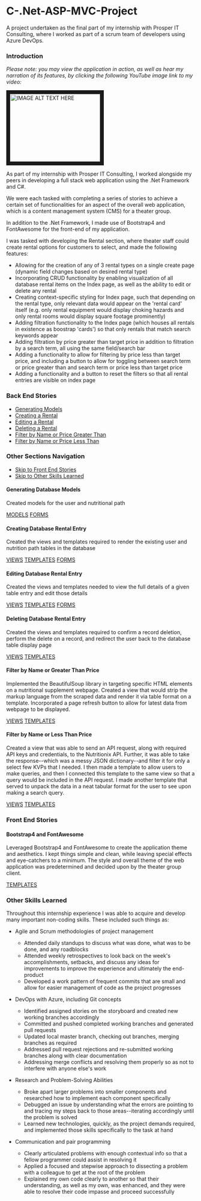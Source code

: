# C-.Net-ASP-MVC-Project
A project undertaken as the final part of my internship with Prosper IT Consulting, where I worked as part of a scrum team of developers using Azure DevOps.

### Introduction

*Please note: you may view the application in action, as well as hear my narration of its features, by clicking the following YouTube image link to my video:*

<a href="http://www.youtube.com/watch?feature=player_embedded&v=nfdkdTCky7o
" target="_blank"><img src="http://img.youtube.com/vi/nfdkdTCky7o/0.jpg" 
alt="IMAGE ALT TEXT HERE" width="240" height="180" border="10" /></a>

As part of my internship with Prosper IT Consulting, I worked alongside my peers in developing a full stack web application using the .Net Framework and C#. 

We were each tasked with completing a series of stories to achieve a certain set of functionalities for an aspect of the overall web application, which is a content management system (CMS) for a theater group. 

In addition to the .Net Framework, I made use of Bootstrap4 and FontAwesome for the front-end of my application. 

I was tasked with developing the Rental section, where theater staff could create rental options for customers to select, and made the following features:

- Allowing for the creation of any of 3 rental types on a single create page (dynamic field changes based on desired rental type)
- Incorporating CRUD functionality by enabling visualization of all database rental items on the Index page, as well as the ability to edit or delete any rental
- Creating context-specific styling for Index page, such that depending on the rental type, only relevant data would appear on the 'rental card' itself (e.g. only rental equipment would display choking hazards and only rental rooms would display square footage prominently)
- Adding filtration functionality to the Index page (which houses all rentals in existence as boostrap 'cards') so that only rentals that match search keywords appear
- Adding filtration by price greater than target price in addition to filtration by a search term, all using the same field/search bar
- Adding a functionality to allow for filtering by price less than target price, and including a button to allow for toggling between search term or price greater than and search term or price less than target price
- Adding a functionality and a button to reset the filters so that all rental entries are visible on index page

### Back End Stories
- [Generating Models](#generating-database-models)
- [Creating a Rental](#creating-database-rental-entry)
- [Editing a Rental](#editing-database-rental-entry)
- [Deleting a Rental](#deleting-database-rental-entry)
- [Filter by Name or Price Greater Than](#creating-functionality-to-display-scraped-data)
- [Filter by Name or Price Less Than](#create-functionality-to-access-API-and-view-the-response)


### Other Sections Navigation
- [Skip to Front End Stories](#front-end-stories)
- [Skip to Other Skills Learned](#other-skills-learned)


#### Generating Database Models 

Created models for the user and nutritional path

[MODELS](https://github.com/developeralain/DjangoProject/blob/main/this_is_my_first_djangoapp/NutritionApp/Nutrition/forms.py)
[FORMS](https://github.com/developeralain/DjangoProject/blob/main/this_is_my_first_djangoapp/NutritionApp/Nutrition/forms.py)

#### Creating Database Rental Entry

Created the views and templates required to render the existing user and nutrition path tables in the database

[VIEWS](https://github.com/developeralain/DjangoProject/blob/main/this_is_my_first_djangoapp/NutritionApp/Nutrition/views.py)
[TEMPLATES](https://github.com/developeralain/DjangoProject/tree/main/this_is_my_first_djangoapp/NutritionApp/Nutrition/templates/Nutrition)
[FORMS](https://github.com/developeralain/DjangoProject/blob/main/this_is_my_first_djangoapp/NutritionApp/Nutrition/forms.py)

#### Editing Database Rental Entry

Created the  views and templates needed to view the full details of a given table entry and edit those details 
 
[VIEWS](https://github.com/developeralain/DjangoProject/blob/main/this_is_my_first_djangoapp/NutritionApp/Nutrition/views.py)
[TEMPLATES](https://github.com/developeralain/DjangoProject/tree/main/this_is_my_first_djangoapp/NutritionApp/Nutrition/templates/Nutrition)
[FORMS](https://github.com/developeralain/DjangoProject/blob/main/this_is_my_first_djangoapp/NutritionApp/Nutrition/forms.py)

#### Deleting Database Rental Entry

Created the views and templates required to confirm a record deletion, perform the delete on a record, and redirect the user back to the database table display page

[VIEWS](https://github.com/developeralain/DjangoProject/blob/main/this_is_my_first_djangoapp/NutritionApp/Nutrition/views.py)
[TEMPLATES](https://github.com/developeralain/DjangoProject/tree/main/this_is_my_first_djangoapp/NutritionApp/Nutrition/templates/Nutrition)

#### Filter by Name or Greater Than Price 

Implemented the BeautifulSoup library in targeting specific HTML elements on a nutritional supplement webpage. Created a view that would strip the markup language from the scraped data and render it via table format on a template. Incorporated a page refresh button to allow for latest data from webpage to be displayed.

[VIEWS](https://github.com/developeralain/DjangoProject/blob/main/this_is_my_first_djangoapp/NutritionApp/Nutrition/views.py)
[TEMPLATES](https://github.com/developeralain/DjangoProject/tree/main/this_is_my_first_djangoapp/NutritionApp/Nutrition/templates/Nutrition)

#### Filter by Name or Less Than Price 

Created a view that was able to send an API request, along with required API keys and credentials, to the Nutritionix API. 
Further, it was able to take the response--which was a messy JSON dictionary--and filter it for only a select few KVPs that I needed. I then made a template to allow users to make queries, and then I connected this template to the same view so that a query would be included in the API request. 
I made another template that served to unpack the data in a neat tabular format for the user to see upon making a search query. 

[VIEWS](https://github.com/developeralain/DjangoProject/blob/main/this_is_my_first_djangoapp/NutritionApp/Nutrition/views.py)
[TEMPLATES](https://github.com/developeralain/DjangoProject/tree/main/this_is_my_first_djangoapp/NutritionApp/Nutrition/templates/Nutrition)


### Front End Stories
#### Bootstrap4 and FontAwesome

Leveraged Bootstrap4 and FontAwesome to create the application theme and aesthetics. I kept things simple and clean, while leaving special effects and eye-catchers to a minimum. The style and overall theme of the web application was predetermined and decided upon by the theater group client. 

[TEMPLATES](https://github.com/developeralain/DjangoProject/tree/main/this_is_my_first_djangoapp/NutritionApp/Nutrition/templates/Nutrition)

### Other Skills Learned

Throughout this internship experience I was able to acquire and develop many important non-coding skills. These included such things as:

- Agile and Scrum methodologies of project management
	- Attended daily standups to discuss what was done, what was to be done, and any roadblocks
	- Attended weekly retrospectives to look back on the week's accomplishments, setbacks, and discuss any ideas for improvements
	to improve the experience and ultimately the end-product
	- Developed a work pattern of frequent commits that are small and allow for easier management of code as the project progresses
	
- DevOps with Azure, including Git concepts
	- Identified assigned stories on the storyboard and created new working branches accordingly
	- Committed and pushed completed working branches and generated pull requests
	- Updated local master branch, checking out branches, merging branches as required 
	- Addressed pull request rejections and re-submitted working branches along with clear documentation
	- Addressing merge conflicts and resolving them properly so as not to interfere with anyone else's work

- Research and Problem-Solving Abilities
	- Broke apart larger problems into smaller components and researched how to implement each component specifically
	- Debugged an issue by understanding what the errors are pointing to and tracing my steps back to those areas--iterating
	accordingly until the problem is solved 
	- Learned new technologies, quickly, as the project demands required, and implemented those skills specifically to the task at
	hand

- Communication and pair programming
	- Clearly articulated problems with enough contextual info so that a fellow programmer could assist in resolving it
	- Applied a focused and stepwise approach to dissecting a problem with a colleague to get at the root of the problem 
	- Explained my own code clearly to another so that their understanding, as well as my own, was enhanced, and they were able to resolve their
	code impasse and proceed successfully
